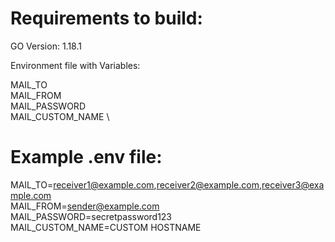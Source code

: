 # Requirements to build:

GO Version: 1.18.1

Environment file with Variables:

MAIL_TO \
MAIL_FROM \
MAIL_PASSWORD \
MAIL_CUSTOM_NAME \

# Example .env file: 

MAIL_TO=receiver1@example.com,receiver2@example.com,receiver3@example.com \
MAIL_FROM=sender@example.com \
MAIL_PASSWORD=secretpassword123 \
MAIL_CUSTOM_NAME=CUSTOM HOSTNAME